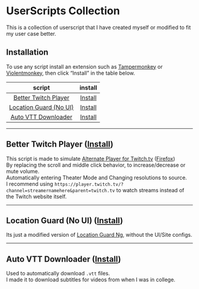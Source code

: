 # UserScripts Collection

This is a collection of userscript that I have created myself or modified to fit my user case better.

## Installation

To use any script install an extension such as [Tampermonkey](https://www.tampermonkey.net/) or [Violentmonkey](https://violentmonkey.github.io/), then click “Install” in the table below.

|                                        script                                        |                                            install                                             |
| :----------------------------------------------------------------------------------: | :--------------------------------------------------------------------------------------------: |
|  [Better Twitch Player](https://github.com/MrChuw/UserScripts#better-twitch-player)  | [Install](https://github.com/MrChuw/UserScripts/raw/main/scripts/better-twitch-player.user.js) |
| [Location Guard (No UI)](https://github.com/MrChuw/UserScripts#location-guard-no-ui) |    [Install](https://github.com/MrChuw/UserScripts/raw/main/scripts/location-guard.user.js)    |
|   [Auto VTT Downloader](https://github.com/MrChuw/UserScripts#auto-vtt-downloader)   | [Install](https://github.com/MrChuw/UserScripts/raw/main/scripts/auto-vtt-downloader.user.js)  |

---

## Better Twitch Player ([Install](https://github.com/MrChuw/UserScripts/raw/main/scripts/better-twitch-player.user.js))

This script is made to simulate [Alternate Player for Twitch.tv](https://chromewebstore.google.com/detail/alternate-player-for-twit/bhplkbgoehhhddaoolmakpocnenplmhf) ([Firefox](https://addons.mozilla.org/en-US/firefox/addon/twitch_5/))  
By replacing the scroll and middle click behavior, to increase/decrease or mute volume.  
Automatically entering Theater Mode and Changing resolutions to source.  
I recommend using ```https://player.twitch.tv/?channel=streamernamehere&parent=twitch.tv``` to watch streams instead of the Twitch website itself.

---

## Location Guard (No UI) ([Install](https://github.com/MrChuw/UserScripts/raw/scripts/main/location-guard.user.js))

Its just a modified version of [Location Guard Ng](https://github.com/SukkaW/location-guard-ng), without the UI/Site configs.

---

## Auto VTT Downloader ([Install](https://github.com/MrChuw/UserScripts/raw/scripts/main/auto-vtt-downloader.user.js))

Used to automatically download `.vtt` files.  
I made it to download subtitles for videos from when I was in college.
